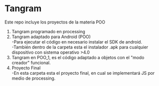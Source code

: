 # Tangram
Este repo incluye los proyectos de la materia POO

1. Tangram programado en processing
2. Tangram adaptado para Android (POO) <br />
	-Para ejecutar el código en necesario instalar el SDK de android. <br />
	-También dentro de la carpeta esta el instalador .apk para cualquier dispositivo con sistema operativo >4.0<br />
3. Tangram en POO_1, es el código adaptado a objetos con el "modo creador" funcional.
4. Proyecto Final <br />
	-En esta carpeta esta el proyecto final, en cual se implementará JS por medio de processing. 
